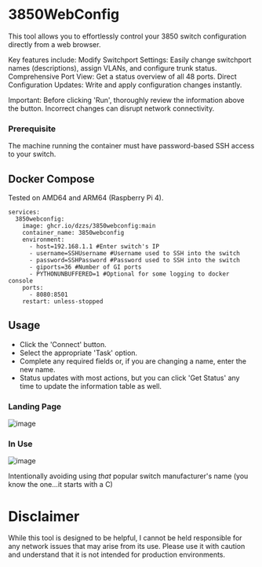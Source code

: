 # 3850WebConfig

This tool allows you to effortlessly control your 3850 switch configuration directly from a web browser. 

Key features include:
Modify Switchport Settings: Easily change switchport names (descriptions), assign VLANs, and configure trunk status.
Comprehensive Port View: Get a status overview of all 48 ports.
Direct Configuration Updates: Write and apply configuration changes instantly.

Important:
Before clicking 'Run', thoroughly review the information above the button. Incorrect changes can disrupt network connectivity.

### Prerequisite
The machine running the container must have password-based SSH access to your switch.

## Docker Compose
Tested on AMD64 and ARM64 (Raspberry Pi 4).
```
services:
  3850webconfig:
    image: ghcr.io/dzzs/3850webconfig:main
    container_name: 3850webconfig
    environment:
      - host=192.168.1.1 #Enter switch's IP
      - username=SSHUsername #Username used to SSH into the switch
      - password=SSHPassword #Password used to SSH into the switch
      - giports=36 #Number of GI ports
      - PYTHONUNBUFFERED=1 #Optional for some logging to docker console
    ports:
      - 8080:8501  
    restart: unless-stopped
```

## Usage
- Click the 'Connect' button.
- Select the appropriate 'Task' option.
- Complete any required fields or, if you are changing a name, enter the new name.
- Status updates with most actions, but you can click 'Get Status' any time to update the information table as well.

### Landing Page
![image](https://github.com/Dzzs/3850WebConfig/assets/11656216/64253cb2-8261-4a43-90f7-4edb74726553)

### In Use
![image](https://github.com/Dzzs/3850WebConfig/assets/11656216/905c3f99-515e-4572-9c50-696cbb55b538)



Intentionally avoiding using *that* popular switch manufacturer's name (you know the one...it starts with a C)


# Disclaimer
While this tool is designed to be helpful, I cannot be held responsible for any network issues that may arise from its use. Please use it with caution and understand that it is not intended for production environments.
